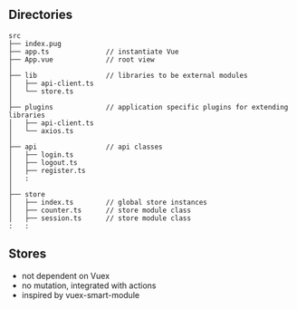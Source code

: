 ## Directories

```
src
├── index.pug
├── app.ts              // instantiate Vue
├── App.vue             // root view
│
├── lib                 // libraries to be external modules
│   ├── api-client.ts
│   └── store.ts
│
├── plugins             // application specific plugins for extending libraries
│   ├── api-client.ts
│   └── axios.ts
│
├── api                 // api classes
│   ├── login.ts
│   ├── logout.ts
│   ├── register.ts
│   :
│
├── store
│   ├── index.ts        // global store instances
│   ├── counter.ts      // store module class
│   ├── session.ts      // store module class
:   :
```

## Stores
- not dependent on Vuex
- no mutation, integrated with actions
- inspired by vuex-smart-module

